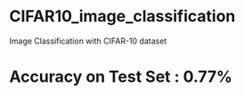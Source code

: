 # CIFAR10_image_classification
Image Classification with CIFAR-10 dataset
# Accuracy on Test Set : 0.77%
